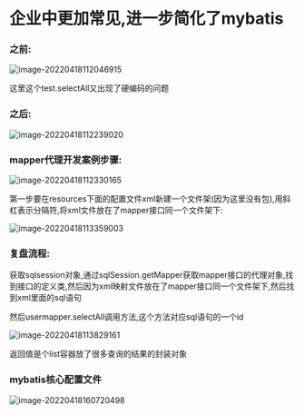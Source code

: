 

# 企业中更加常见,进一步简化了mybatis

### 之前:

![image-20220418112046915](../../../blog/zheng-s/source/image/image-20220418112046915.png)

这里这个test.selectAll又出现了硬编码的问题

### 之后:

![image-20220418112239020](../../../blog/zheng-s/source/image/image-20220418112239020.png)





### mapper代理开发案例步骤:

![image-20220418112330165](../../../blog/zheng-s/source/image/image-20220418112330165.png)





第一步要在resources下面的配置文件xml新建一个文件架(因为这里没有包),用斜杠表示分隔符,将xml文件放在了mapper接口同一个文件架下:

![image-20220418113359003](../../../blog/zheng-s/source/image/image-20220418113359003.png)

### 复盘流程:

获取sqlsession对象,通过sqlSession.getMapper获取mapper接口的代理对象,找到接口的定义类,然后因为xml映射文件放在了mapper接口同一个文件架下,然后找到xml里面的sql语句



然后usermapper.selectAll调用方法,这个方法对应sql语句的一个id

![image-20220418113829161](../../../blog/zheng-s/source/image/image-20220418113829161.png)

返回值是个list容器放了很多查询的结果的封装对象

### mybatis核心配置文件



![image-20220418160720498](../../../blog/zheng-s/source/image/image-20220418160720498.png)